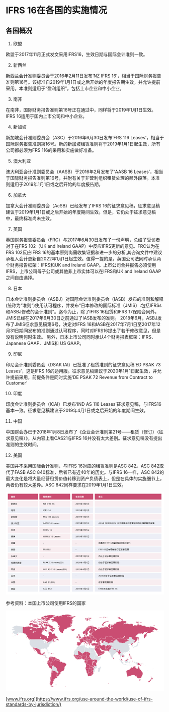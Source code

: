 # IFRS 16在各国的实施情况

## 各国概况

1. 欧盟

欧盟于2017年11月正式发文采用IFRS16，生效日期与国际会计准则一致。

2. 新西兰

新西兰会计准则委员会于2016年2月11日发布‘NZ IFRS 16’，相当于国际财务报告准则第16号。该标准自2019年1月1日或之后开始的年度报告期生效，并允许提前采用。本准则适用于“盈利组织”，包括上市企业和中小企业。

3. 南非

在南非，国际财务报告准则第16号正在通过中，同样将于2019年1月1日生效。IFRS 16适用于国内上市公司和中小企业。

4. 新加坡

新加坡会计准则委员会（ASC）于2016年6月30日发布‘FRS 116 Leases’，相当于国际财务报告准则第16号。新的新加坡租赁准则将于2019年1月1日起生效，所有公司都必须为FRS 116的采用和实施做好准备。

5. 澳大利亚

澳大利亚会计准则委员会（AASB）于2016年2月发布了‘AASB 16 Leases’，相当于国际财务报告准则第16号，并附有关于非营利组织租赁处理的额外段落。本准则适用于2019年1月1日或之后开始的年度报告期。

6. 加拿大

加拿大会计准则委员会（AcSB）已经发布了IFRS 16的征求意见稿，征求意见稿建议于2019年1月1日或之后开始的年度期间生效。但是，它仍处于征求意见稿中，最终标准尚未生效。

7. 英国

英国财务报告委员会（FRC）与2017年6月30日发布了一份声明，总结了受访者对于在FRS 102（UK and Ireland GAAP）中反应IFRS更新的意见。FRC认为在FRS 102反应IFRS 16的基本原则尚需收集证据和进一步的分析,其咨询文件中建议承租人会计更新自2022年1月1日起生效。值得一提的是，英国公司法同时承认两个财务报告框架：IFRS和UK and Ireland GAAP。上市公司合并报告必须使用IFRS，上市公司母子公司或其他非上市实体可以在IFRS和UK and Ireland GAAP之间自由选择。

8. 日本

日本会计准则委员会（ASBJ）对国际会计准则委员会（IASB）发布的准则和解释(统称为“准则”)使用认可程序，并发布“日本修改的国际标准（JMIS）:包括IFRSs和ASBJ修改的会计准则”。迄今为止，除了IFRS 16租赁和IFRS 17保险合同外，JMIS已经在2017年6月30日之前通过了IASB发布的准则。
2018年6月，ASBJ发布了JMIS征求意见稿第6号，决定对IFRS 16和IASB在2017年7月1日至2017年12月31日期间发布的准则通过认可程序，同时对IFRS16提出了若干修改意见，但是没有说明何时生效。
另外，日本上市公司同时承认4个财务报表框架：IFRS、Japanese GAAP、JMIS和 US GAAP。

9. 印尼

印尼会计准则委员会（DSAK IAI）已批准了租赁准则的征求意见稿‘ED PSAK 73 Leases’，这是IFRS 16的适用版。征求意见稿建议于2020年1月1日起生效，并允许提前采用，前提条件是同时实施‘DE PSAK 72 Revenue from Contract to Customer’

10. 印度

印度会计准则委员会（ICAI）已发布‘IND AS 116 Leases’征求意见稿，与IFRS16基本一致。征求意见稿建议于2019年4月1日或之后开始的年度期间生效。

11. 中国

中国财会办已于2018年1月8日发布了《企业会计准则第21号——租赁（修订）（征求意见稿）》，从内容上看CAS21与IFRS 16并没有太大差别。征求意见稿没有提出准则的生效时间。

12. 美国

美国并不采用国际会计准则，与IFRS 16对应的租赁准则是ASC 842。ASC 842取代了FASB ASC 840标准，后者已有近40年的历史。与IFRS 16一样，ASC 842的最大变化是将大量经营租赁价值转移到资产负债表上，但是在具体的实施细节上，两者仍有较大差异。ASC 842同样要求在2019年1月1日生效。

![](../img/EX311.PNG)

参考资料：本国上市公司使用IFRS的国家

![](../img/EX312.PNG)

[www.ifrs.org](https://www.ifrs.org/use-around-the-world/use-of-ifrs-standards-by-jurisdiction/)



